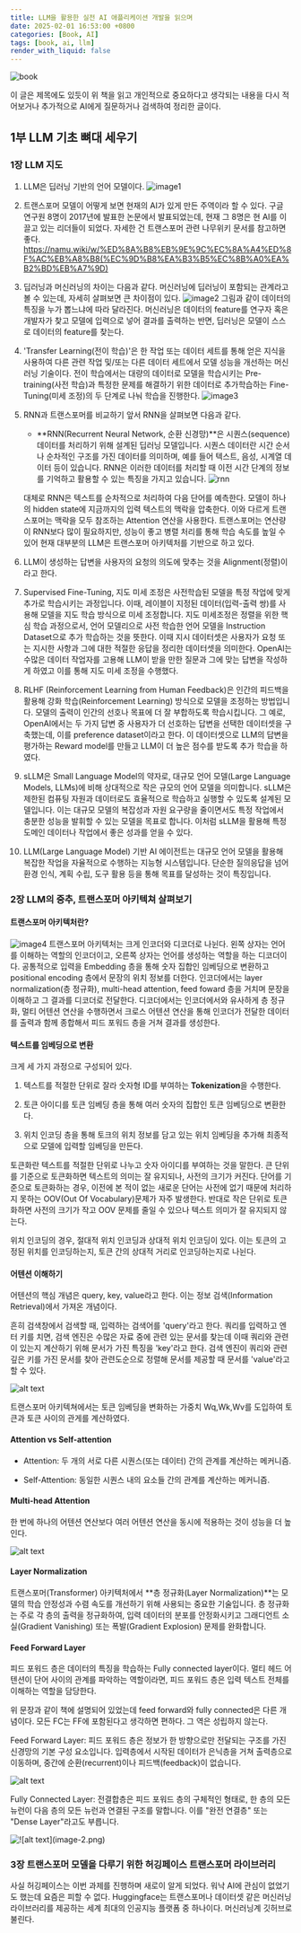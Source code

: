 ```yaml
---
title: LLM을 활용한 실전 AI 애플리케이션 개발을 읽으며
date: 2025-02-01 16:53:00 +0800
categories: [Book, AI]
tags: [book, ai, llm]
render_with_liquid: false
---
```


![book](https://contents.kyobobook.co.kr/sih/fit-in/458x0/pdt/9791189909703.jpg)

이 글은 제목에도 있듯이 위 책을 읽고 개인적으로 중요하다고 생각되는 내용을 다시 적어보거나 추가적으로 AI에게 질문하거나 검색하여 정리한 글이다.

## 1부 LLM 기초 뼈대 세우기

### 1장 LLM 지도

1. LLM은 딥러닝 기반의 언어 모델이다.
![image1](https://blog.kakaocdn.net/dn/bsjnbF/btsDrFKhtaV/Il9rVp1O8T55iPw20KF3Jk/img.png)

2. 트랜스포머 모델이 어떻게 보면 현재의 AI가 있게 만든 주역이라 할 수 있다. 구글 연구원 8명이 2017년에 발표한 논문에서 발표되었는데,
현재 그 8명은 현 AI를 이끌고 있는 리더들이 되었다. 자세한 건 트랜스포머 관련 나무위키 문서를 참고하면 좋다. 
https://namu.wiki/w/%ED%8A%B8%EB%9E%9C%EC%8A%A4%ED%8F%AC%EB%A8%B8(%EC%9D%B8%EA%B3%B5%EC%8B%A0%EA%B2%BD%EB%A7%9D)

3. 딥러닝과 머신러닝의 차이는 다음과 같다. 머신러닝에 딥러닝이 포함되는 관계라고 볼 수 있는데, 자세히 살펴보면 큰 차이점이 있다.
![image2](https://blog.kakaocdn.net/dn/PFnjS/btsjlmxegd2/g2WNDKKUeKbIHzkRtC3h7k/img.png)
그림과 같이 데이터의 특징을 누가 뽑느냐에 따라 달라진다. 머신러닝은 데이터의 feature를 연구자 혹은 개발자가 찾고 모델에 입력으로 넣어
결과를 출력하는 반면, 딥러닝은 모델이 스스로 데이터의 feature를 찾는다.

4. 'Transfer Learning(전이 학습)'은 한 작업 또는 데이터 세트를 통해 얻은 지식을 사용하여 다른 관련 작업 및/또는 다른 데이터 세트에서 모델 성능을 개선하는 머신 러닝 기술이다. 전이 학습에서는 대량의 데이터로 모델을 학습시키는 Pre-training(사전 학습)과 특정한 문제를 해결하기 위한 데이터로 추가학습하는 Fine-Tuning(미세 조정)의 두 단계로 나눠 학습을 진행한다. 
![image3](https://cdn.botpenguin.com/assets/website/Transfer_Learning_c81a3a3957.png)

5. RNN과 트랜스포머를 비교하기 앞서 RNN을 살펴보면 다음과 같다. 

    + **RNN(Recurrent Neural Network, 순환 신경망)**은 시퀀스(sequence) 데이터를 처리하기 위해 설계된 딥러닝 모델입니다. 시퀀스 데이터란 시간 순서나 순차적인 구조를 가진 데이터를 의미하며, 예를 들어 텍스트, 음성, 시계열 데이터 등이 있습니다. RNN은 이러한 데이터를 처리할 때 이전 시간 단계의 정보를 기억하고 활용할 수 있는 특징을 가지고 있습니다.
    ![rnn](https://miro.medium.com/v2/resize:fit:1400/0*V5Q5gGhiDGurHd-z.png)

    대체로 RNN은 텍스트를 순차적으로 처리하여 다음 단어를 예측한다. 모델이 하나의 hidden state에 지금까지의 입력 텍스트의 맥락을 압축한다. 이와 다르게 트랜스포머는 맥락을 모두 참조하는 Attention 연산을 사용한다. 트랜스포머는 연산량이 RNN보다 많이 필요하지만,
    성능이 좋고 병렬 처리를 통해 학습 속도를 높일 수 있어 현재 대부분의 LLM은 트랜스포머 아키텍처를 기반으로 하고 있다.


6. LLM이 생성하는 답변을 사용자의 요청의 의도에 맞추는 것을 Alignment(정렬)이라고 한다.

7. Supervised Fine-Tuning, 지도 미세 조정은 사전학습된 모델을 특정 작업에 맞게 추가로 학습시키는 과정입니다. 이때, 레이블이 지정된 데이터(입력-출력 쌍)를 사용해 모델을 지도 학습 방식으로 미세 조정합니다. 지도 미세조정은 정렬을 위한 핵심 학습 과정으로서, 언어 모델리으로 사전 학습한 언어 모델을 Instruction Dataset으로 추가 학습하는 것을 뜻한다. 이때 지시 데이터셋은 사용자가 요청 또는 지시한
사항과 그에 대한 적절한 응답을 정리한 데이터셋을 의미한다. OpenAI는 수많은 데이터 작업자를 고용해 LLM이 받을 만한 질문과 그에 맞는 답변을
작성하게 하였고 이를 통해 지도 미세 조정을 수행했다.

8. RLHF (Reinforcement Learning from Human Feedback)은 인간의 피드백을 활용해 강화 학습(Reinforcement Learning) 방식으로 모델을 조정하는 방법입니다. 모델의 출력이 인간의 선호나 목표에 더 잘 부합하도록 학습시킵니다. 
그 예로, OpenAI에서는 두 가지 답변 중 사용자가 더 선호하는 답변을 선택한 데이터셋을 구축했는데, 이를 preference dataset이라고 한다.
이 데이터셋으로 LLM의 답변을 평가하는 Reward model를 만들고 LLM이 더 높은 점수를 받도록 추가 학습을 하였다.

9. sLLM은 Small Language Model의 약자로, 대규모 언어 모델(Large Language Models, LLMs)에 비해 상대적으로 작은 규모의 언어 모델을 의미합니다. sLLM은 제한된 컴퓨팅 자원과 데이터로도 효율적으로 학습하고 실행할 수 있도록 설계된 모델입니다. 이는 대규모 모델의 복잡성과 자원 요구량을 줄이면서도 특정 작업에서 충분한 성능을 발휘할 수 있는 모델을 목표로 합니다. 이처럼 sLLM을 활용해 특정 도메인 데이터나 작업에서 좋은 성과를 얻을 수 있다.

10. LLM(Large Language Model) 기반 AI 에이전트는 대규모 언어 모델을 활용해 복잡한 작업을 자율적으로 수행하는 지능형 시스템입니다. 단순한 질의응답을 넘어 환경 인식, 계획 수립, 도구 활용 등을 통해 목표를 달성하는 것이 특징입니다.

### 2장 LLM의 중추, 트랜스포머 아키텍쳐 살펴보기

#### 트랜스포머 아키텍처란?
![image4](https://raw.githubusercontent.com/dvgodoy/dl-visuals/main/Transformers/full_transformer.png)
트랜스포머 아키텍처는 크게 인코더와 디코더로 나뉜다. 왼쪽 상자는 언어를 이해하는 역할의 인코더이고, 오른쪽 상자는 언어를 생성하는 역할을
하는 디코더이다. 공통적으로 입력을 Embedding 층을 통해 숫자 집합인 임베딩으로 변환하고 positional encoding 층에서 문장의 위치 정보를 더한다. 인코더에서는 layer normalization(층 정규화), multi-head attention, feed foward 층을 거치며 문장을 이해하고 그 결과를 디코더로 전달한다. 디코더에서는 인코더에서와 유사하게 층 정규화, 멀티 어텐션 연산을 수행하면서 크로스 어텐션 연산을 통해 인코더가 전달한 데이터를 출력과 함께 종합해서 피드 포워드 층을 거쳐 결과를 생성한다.

#### 텍스트를 임베딩으로 변환

크게 세 가지 과정으로 구성되어 있다.

1. 텍스트를 적절한 단위로 잘라 숫자형 ID를 부여하는 **Tokenization**을 수행한다.

2. 토큰 아이디를 토큰 임베딩 층을 통해 여러 숫자의 집합인 토큰 임베딩으로 변환한다.

3. 위치 인코딩 층을 통해 토크의 위치 정보를 담고 있는 위치 임베딩을 추가해 최종적으로 모델에 입력할 임베딩을 만든다.

토큰화란 텍스트를 적절한 단위로 나누고 숫자 아이디를 부여하는 것을 말한다.
큰 단위를 기준으로 토큰화하면 텍스트의 의미는 잘 유지되나, 사전의 크기가 커진다.
단어를 기준으로 토큰화하는 경우, 이전에 본 적이 없는 새로운 단어는 사전에 없기 때문에 처리하지 못하는 OOV(Out Of Vocabulary)문제가
자주 발생한다.
반대로 작은 단위로 토큰화하면 사전의 크기가 작고 OOV 문제를 줄일 수 있으나 텍스트 의미가 잘 유지되지 않는다.

위치 인코딩의 경우, 절대적 위치 인코딩과 상대적 위치 인코딩이 있다. 이는 토큰의 고정된 위치를 인코딩하는지, 토큰 간의 상대적 거리로
인코딩하는지로 나뉜다.

#### 어텐션 이해하기

어텐션의 핵심 개념은 query, key, value라고 한다. 이는 정보 검색(Information Retrieval)에서 가져온 개념이다.

흔히 검색창에서 검색할 때, 입력하는 검색어를 'query'라고 한다. 쿼리를 입력하고 엔터 키를 치면, 검색 엔진은 수많은 자료 중에 관련 있는
문서를 찾는데 이때 쿼리와 관련이 있는지 계산하기 위해 문서가 가진 특징을 'key'라고 한다. 검색 엔진이 쿼리와 관련 깊은 키를 가진 문서를
찾아 관련도순으로 정렬해 문서를 제공할 때 문서를 'value'라고 할 수 있다.

![alt text](https://ffighting.net/wp-content/uploads/2023/05/image-23-1024x915.png)

트랜스포머 아키텍쳐에서는 토큰 임베딩을 변화하는 가중치 Wq,Wk,Wv를 도입하여 토큰과 토큰 사이의 관게를 계산하였다.

#### Attention vs Self-attention

+ Attention: 두 개의 서로 다른 시퀀스(또는 데이터) 간의 관계를 계산하는 메커니즘.

+ Self-Attention: 동일한 시퀀스 내의 요소들 간의 관계를 계산하는 메커니즘.

#### Multi-head Attention

한 번에 하나의 어텐션 연산보다 여러 어텐션 연산을 동시에 적용하는 것이 성능을 더 높인다.

![alt text](image-1.png)

#### Layer Normalization

트랜스포머(Transformer) 아키텍처에서 **층 정규화(Layer Normalization)**는 모델의 학습 안정성과 수렴 속도를 개선하기 위해 사용되는 중요한 기술입니다. 층 정규화는 주로 각 층의 출력을 정규화하여, 입력 데이터의 분포를 안정화시키고 그래디언트 소실(Gradient Vanishing) 또는 폭발(Gradient Explosion) 문제를 완화합니다.

#### Feed Forward Layer

피드 포워드 층은 데이터의 특징을 학습하는 Fully connected layer이다. 멀티 헤드 어텐션이 단어 사이의 관계를 파악하는 역할이라면, 피드
포워드 층은 입력 텍스트 전체를 이해하는 역할을 담당한다.

위 문장과 같이 책에 설명되어 있었는데 feed forward와 fully connected은 다른 개념이다. 모든 FC는 FF에 포함된다고 생각하면 편하다. 그 역은 성립하지 않는다.

Feed Forward Layer: 피드 포워드 층은 정보가 한 방향으로만 전달되는 구조를 가진 신경망의 기본 구성 요소입니다. 입력층에서 시작된 데이터가 은닉층을 거쳐 출력층으로 이동하며, 중간에 순환(recurrent)이나 피드백(feedback)이 없습니다.

![alt text](https://wikidocs.net/images/page/165070/back_propa_step_1.png)

Fully Connected Layer: 전결합층은 피드 포워드 층의 구체적인 형태로, 한 층의 모든 뉴런이 다음 층의 모든 뉴런과 연결된 구조를 말합니다. 이를 "완전 연결층" 또는 "Dense Layer"라고도 부릅니다.

![!\[alt text\](image-2.png)](https://builtin.com/sites/www.builtin.com/files/styles/ckeditor_optimize/public/inline-images/3_fully-connected-layer_0.jpg)

### 3장 트랜스포머 모델을 다루기 위한 허깅페이스 트랜스포머 라이브러리

사실 허깅페이스는 이번 과제를 진행하며 새로이 알게 되었다. 워낙 AI에 관심이 없었기도 했는데 요즘은 피할 수 없다. Huggingface는
트랜스포머나 데이터셋 같은 머신러닝 라이브러리를 제공하는 세계 최대의 인공지능 플랫폼 중 하나이다. 머신러닝계 깃허브로 불린다.
















